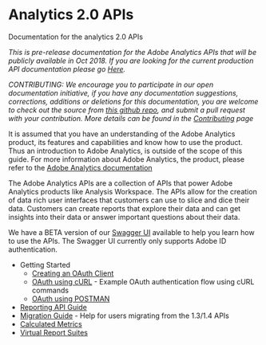 # Analytics 2.0 APIs
Documentation for the analytics 2.0 APIs

_This is pre-release documentation for the Adobe Analytics APIs that will be publicly available in Oct 2018. If you are looking for the current production API documentation please go [Here](https://github.com/AdobeDocs/analytics-1.4-apis)._

_CONTRIBUTING: We encourage you to participate in our open documentation initiative, if you have any documentation suggestions, corrections, additions or deletions for this documentation, you are welcome to check out the source from [this github repo](https://github.com/AdobeDocs/analytics-2.0-apis), and submit a pull request with your contribution. More details can be found in the [Contributing](https://github.com/AdobeDocs/analytics-2.0-apis/blob/master/CONTRIBUTING.md) page_

It is assumed that you have an understanding of the Adobe Analytics product, its features and capabilities and know how to use the product. Thus an introduction to Adobe Analytics, is outside of the scope of this guide. For more information about Adobe Analytics, the product, please refer to the [Adobe Analytics documentation](https://marketing.adobe.com/resources/help/en_US/analytics/getting-started/)

The Adobe Analytics APIs are a collection of APIs that power Adobe Analytics products like Analysis Workspace. The APIs allow for the creation of data rich user interfaces that customers can use to slice and dice their data. Customers can create reports that explore their data and can get insights into their data or answer important questions about their data.  

We have a BETA version of our [Swagger UI](https://adobedocs.github.io/analytics-2.0-apis/) available to help you learn how to use the APIs. The Swagger UI currently only supports Adobe ID authentication.

* Getting Started
  * [Creating an OAuth Client](create-oauth-client.md)
  * [OAuth using cURL](oauth-curl.md) - Example OAuth authentication flow using cURL commands
  * [OAuth using POSTMAN](oauth-postman.md)
* [Reporting API Guide](reporting-guide.md)
* [Migration Guide](migration-guide.md) - Help for users migrating from the 1.3/1.4 APIs
* [Calculated Metrics](calculatedmetrics.md)
* [Virtual Report Suites](virtualreportsuites.md)
